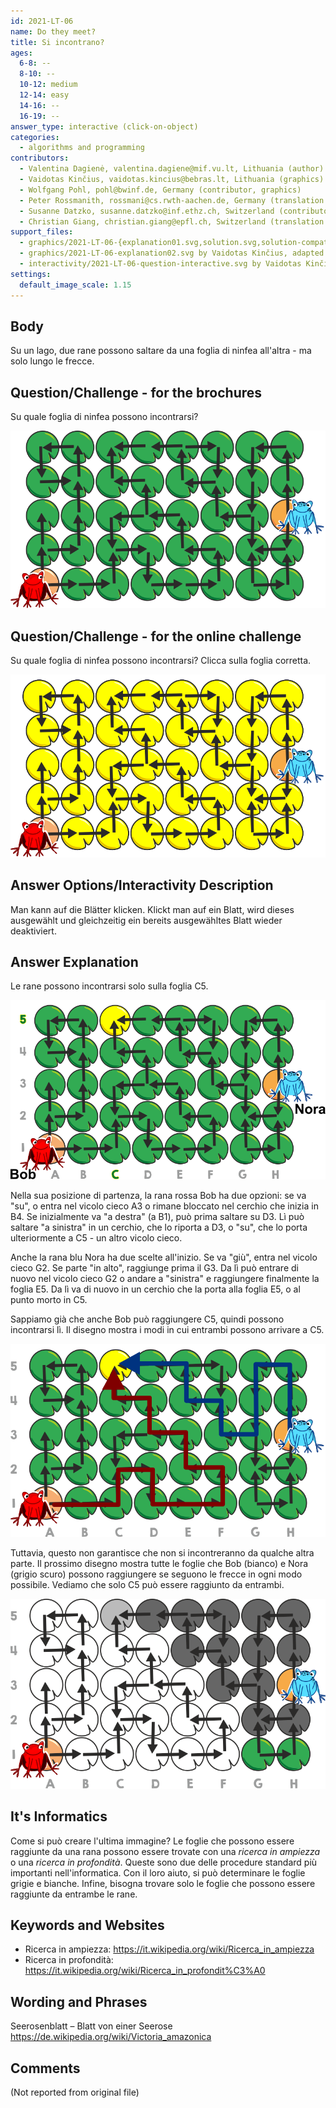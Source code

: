 ```yaml
---
id: 2021-LT-06
name: Do they meet?
title: Si incontrano?
ages:
  6-8: --
  8-10: --
  10-12: medium
  12-14: easy
  14-16: --
  16-19: --
answer_type: interactive (click-on-object)
categories:
  - algorithms and programming
contributors:
  - Valentina Dagienė, valentina.dagiene@mif.vu.lt, Lithuania (author)
  - Vaidotas Kinčius, vaidotas.kincius@bebras.lt, Lithuania (graphics)
  - Wolfgang Pohl, pohl@bwinf.de, Germany (contributor, graphics)
  - Peter Rossmanith, rossmani@cs.rwth-aachen.de, Germany (translation from English into German)
  - Susanne Datzko, susanne.datzko@inf.ethz.ch, Switzerland (contributor, graphics)
  - Christian Giang, christian.giang@epfl.ch, Switzerland (translation from German into Italian)
support_files:
  - graphics/2021-LT-06-{explanation01.svg,solution.svg,solution-compatible.svg,question.svg} by Vaidotas Kinčius, adapted by Susanne Datzko
  - graphics/2021-LT-06-explanation02.svg by Vaidotas Kinčius, adapted by Wolfgang Pohl and Susanne Datzko
  - interactivity/2021-LT-06-question-interactive.svg by Vaidotas Kinčius, adapted by Susanne Datzko
settings:
  default_image_scale: 1.15
---
```



## Body

Su un lago, due rane possono saltare da una foglia di ninfea all'altra - ma solo lungo le frecce.

## Question/Challenge - for the brochures

Su quale foglia di ninfea possono incontrarsi?

![](graphics/2021-LT-06-question.svg "Foglie di ninfea e rane")

## Question/Challenge - for the online challenge

Su quale foglia di ninfea possono incontrarsi? Clicca sulla foglia corretta.

![](interactivity/2021-LT-06-question-interactive.svg "2021-LT-06 compito")


## Answer Options/Interactivity Description

<!-- empty -->

Man kann auf die Blätter klicken. Klickt man auf ein Blatt, wird dieses ausgewählt und gleichzeitig ein bereits ausgewähltes Blatt wieder deaktiviert.


## Answer Explanation

Le rane possono incontrarsi solo sulla foglia C5.

![](graphics/2021-LT-06-solution-compatible.svg "risposta corretta")

Nella sua posizione di partenza, la rana rossa Bob ha due opzioni: se va "su", o entra nel vicolo cieco A3 o rimane bloccato nel cerchio che inizia in B4. Se inizialmente va "a destra" (a B1), può prima saltare su D3. Lì può saltare "a sinistra" in un cerchio, che lo riporta a D3, o "su", che lo porta ulteriormente a C5 - un altro vicolo cieco.

Anche la rana blu Nora ha due scelte all'inizio. Se va "giù", entra nel vicolo cieco G2. Se parte "in alto", raggiunge prima il G3. Da lì può entrare di nuovo nel vicolo cieco G2 o andare a "sinistra" e raggiungere finalmente la foglia E5. Da lì va di nuovo in un cerchio che la porta alla foglia E5, o al punto morto in C5.

Sappiamo già che anche Bob può raggiungere C5, quindi possono incontrarsi lì. Il disegno mostra i modi in cui entrambi possono arrivare a C5.

![](graphics/2021-LT-06-explanation01.svg "spiegazione 1")

Tuttavia, questo non garantisce che non si incontreranno da qualche altra parte. Il prossimo disegno mostra tutte le foglie che Bob (bianco) e Nora (grigio scuro) possono raggiungere se seguono le frecce in ogni modo possibile. Vediamo che solo C5 può essere raggiunto da entrambi.

![](graphics/2021-LT-06-explanation02.svg "spiegazione 2")


## It's Informatics

Come si può creare l'ultima immagine? Le foglie che possono essere raggiunte da una rana possono essere trovate con una _ricerca in ampiezza_ o una _ricerca in profondità_.  Queste sono due delle procedure standard più importanti nell'informatica. Con il loro aiuto, si può determinare le foglie grigie e bianche. Infine, bisogna trovare solo le foglie che possono essere raggiunte da entrambe le rane.

## Keywords and Websites

 - Ricerca in ampiezza: https://it.wikipedia.org/wiki/Ricerca_in_ampiezza
 - Ricerca in profondità: https://it.wikipedia.org/wiki/Ricerca_in_profondit%C3%A0


## Wording and Phrases

Seerosenblatt – Blatt von einer Seerose https://de.wikipedia.org/wiki/Victoria_amazonica

## Comments

(Not reported from original file)
